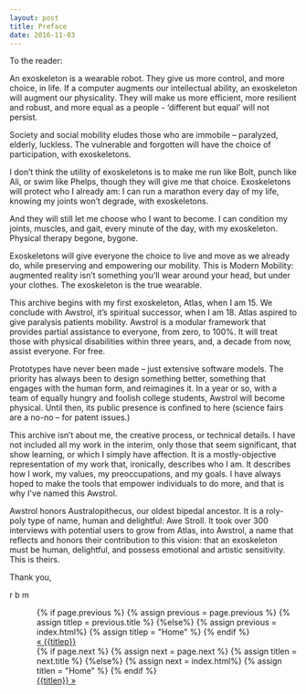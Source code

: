 ```yaml
---
layout: post
title: Preface
date: 2016-11-03
---
```

To the reader:

An exoskeleton is a wearable robot. They give us more control, and more choice, in life. If a computer augments our intellectual ability, an exoskeleton will augment our physicality. They will make us more efficient, more resilient and robust, and more equal as a people - <r8>‘different but equal’ will not persist.</r8> 

Society and social mobility eludes those who are immobile – paralyzed, elderly, luckless. The vulnerable and forgotten will have the choice of participation, with exoskeletons.

I don’t think the utility of exoskeletons is to make me run like Bolt, punch like Ali, or swim like Phelps, though they will give me that choice. Exoskeletons will protect who I already am: I can run a marathon every day of my life, knowing my joints won’t degrade, with exoskeletons.

And they will still let me choose who I want to become. I can condition my joints, muscles, and gait, every minute of the day, with my exoskeleton. Physical therapy begone, bygone.

Exoskeletons will give everyone the choice to live and move as we already do, while preserving and empowering our mobility. This is Modern Mobility: augmented reality isn’t something you’ll wear around your head, but under your clothes. The exoskeleton is the true wearable.

This archive begins with my first exoskeleton, Atlas, when I am 15. We conclude with Awstrol, it’s spiritual successor, when I am 18. Atlas aspired to give paralysis patients mobility. Awstrol is a modular framework that provides partial assistance to everyone, from zero, to 100%. It will treat those with physical disabilities within three years, and, a decade from now, assist everyone. <r8>For free.</r8> 

Prototypes have never been made – just extensive software models. The priority has always been to design something better, something that engages with the human form, and reimagines it. In a year or so, with a team of equally hungry and foolish college students, Awstrol will become physical. Until then, its public presence is confined to here (science fairs are a no-no – for patent issues.)

This archive isn’t about me, the creative process, or technical details. I have not included all my work in the interim, only those that seem significant, that show learning, or which I simply have affection. It is a mostly-objective representation of my work that, ironically, describes who I am. It describes how I work, my values, my preoccupations, and my goals. I have always hoped to make the tools that empower individuals to do more, and that is why I've named this Awstrol.

Awstrol honors Australopithecus, our oldest bipedal ancestor. It is a roly-poly type of name, human and delightful: Awe Stroll. It took over 300 interviews with potential users to grow from Atlas, into Awstrol, a name that reflects and honors their contribution to this vision: <r8>that an exoskeleton must be human, delightful, and possess emotional and artistic sensitivity. This is theirs.</r8>

Thank you,

r b m


<ul class="footer">
    <ul class="button">
        {% if page.previous %}
            {% assign previous = page.previous %}
            {% assign titlep = previous.title %}
        {%else%}
            {% assign previous = index.html%}
            {% assign titlep = "Home" %}
        {% endif %}
        <div class="button0"><a href="{{site.baseurl}}{{previous.url}}">&laquo; {{titlep}}</a></div>
        {% if page.next %}
            {% assign next = page.next %}
            {% assign titlen = next.title %}
        {%else%}
            {% assign next = index.html%}
            {% assign titlen = "Home" %}
        {% endif %}
        <div class="button0"><a href="{{site.baseurl}}{{next.url}}">{{titlen}} &raquo;</a></div>         
    </ul>
</ul>
